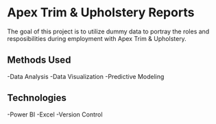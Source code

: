 # **Apex Trim & Upholstery Reports**

The goal of this project is to utilize dummy data to portray the roles and
resposibilities during employment with Apex Trim & Upholstery.

## **Methods Used**

-Data Analysis
-Data Visualization
-Predictive Modeling

## **Technologies**

-Power BI 
-Excel
-Version Control
